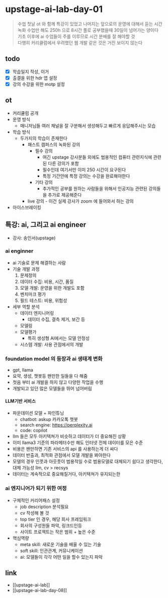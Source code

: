 # upstage-ai-lab-day-01
> 수업 첫날 ot 와 함께 특강이 있었고 나머지는 앞으로의 운영에 대해서 듣는 시간  
> 녹화 수업만 해도 250h 으로 8시간 풀로 공부했을때 30일이 넘어가는 양이다  
> 기초 이후에 ai 수업들이 주를 이루므로 시간 분배를 잘 해야할 것  
> 다행히 커리큘럼에서 우려했던 웹 개발 같은 것은 거진 보이지 않는다

## todo
- [X] 학습일지 작성, 이거
- [X] 출결을 위한 hdr 앱 설정
- [X] 강의 수강을 위한 motp 설정

## ot
- 커리큘럼 공개
- 운영 방식
  - 매니저님들 여러 채널을 잘 구분해서 생성해두고 빠르게 응답해주시는 모습
- 학습 방식
  - 두가지의 학습이 존재한다
    - 패스트 캠퍼스의 녹화된 강의
      - 필수 강의
        - 여긴 upstage 강사분들 외에도 범용적인 컴퓨터 관련지식에 관련된 다른 강의가 포함
        - 필수인데 여기서만 이미 250 시간이 요구된다
        - 특정 기간안에 특정 강의는 수강을 완료해야한다
      - 기타 강의
        - 추가적인 공부를 원하는 사람들을 위해서 인공지능 관련된 강의들을 추가로 제공해준다
    - live 강의 - 이건 실제 강사가 zoom 에 들어와서 하는 강의
- 아이스브레이킹

## 특강: ai, 그리고 ai engineer
- 강사: 송인서(upstage)

### ai enginner
- ai 기술로 문제 해결하는 사람
- 기술 개발 과정
  1. 문제정의
  2. 데이터 수집: 비용, 시간, 품질
  3. 모델 개발: 운영을 위한 개발도 포함
  4. 벤치마크 평가
  5. 필드 테스트: 비용, 위험성
- 세부 역할 분석
  - 데이터 엔지니어링
    - 데이터 수집, 결측 제거, 보간 등
  - 모델링
  - 모델평가
    - 특히 생성형 AI에서는 모델 안정성
  - 시스템 개발: 사용 관점에서의 개발

### foundation model 의 등장과 ai 생태계 변화
- gpt, llama
- 요약, 생성, 챗봇등 왠만한 일들을 다 해줌
- 첫음 부터 ai 개발을 하지 않고 다양한 작업을 수행
- 개발되고 있던 많은 모델들을 뛰어 넘어버림

#### LLM기반 서비스
- 파운데이션 모델 + 파인튜닝
  - chatbot: askup 카카오톡 챗봇
  - search engine: https://perplexity.ai
  - code: copilot
- llm 들은 모두 아키텍쳐가 비슷하고 데이터가 더 중요해진 상황
- 이미 llama3 기준의 파라메터수만 해도 인터넷 전체 데이터를 모은 수준
- 비용은 왠만하면 기존 서비스의 api 를 사용하는게 더 싸다
- 데이터 반출과, 최적화 관점에서 모델 개발을 봐야한다
- 모델의 경우 인풋과 아웃풋이 범용적일 수로 범용모델로 대체되기 쉽다고 생각한다, 대체 가능성 llm, cv > recsys
- 데이터는 계속적으로 중요해질거다, 아키텍쳐가 유지되는한

### ai 엔지니어가 되기 위한 여정
- 구체적인 커리어패스 설정
  - job description 분석필요
  - cv 작성해 볼 것
  - top tier 인 경우, 해당 회사 프레임워크
  - 회사의 구성원들 파악, 링크드인등
  - 사이트 프로젝트는 작은 범위 + 높은 수준
- 핵심역량
  - meta skill: 새로운 기술을 배울 수 있는 기술
  - soft skill: 인관관계, 커뮤니케이션
  - ai: 모델들이 각각 어떤 일을 할수 있는지 파악

## link
- [[upstage-ai-lab]]
- [[upstage-ai-lab-day-08]]

